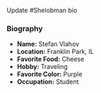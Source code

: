 Update #Shelobman bio
### Biography

- **Name:** Stefan Vlahov
- **Location:** Franklin Park, IL
- **Favorite Food:** Cheese
- **Hobby:** Traveling
- **Favorite Color:** Purple
- **Occupation:** Student
